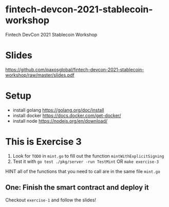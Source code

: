 # fintech-devcon-2021-stablecoin-workshop
Fintech DevCon 2021 Stablecoin Workshop

# Slides

https://github.com/paxosglobal/fintech-devcon-2021-stablecoin-workshop/raw/master/slides.pdf

# Setup

- install golang https://golang.org/doc/install
- install docker https://docs.docker.com/get-docker/
- install node https://nodejs.org/en/download/

# This is Exercise 3

1. Look for `TODO` in `mint.go` to fill out the function `mintWithExplicitSigning`
2. Test it with `go test ./pkg/server -run TestMint` OR `make exercise-3`

HINT all of the functions that you need to call are in the same file `mint.go`

## One: Finish the smart contract and deploy it

Checkout `exercise-1` and follow the slides!
